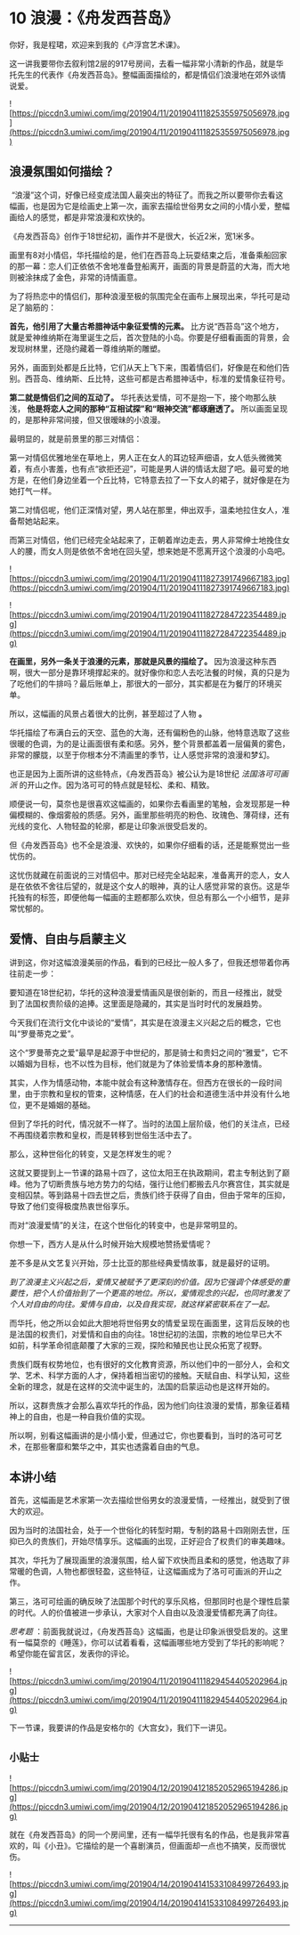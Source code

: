 # 10 浪漫：《舟发西苔岛》

你好，我是程珺，欢迎来到我的《卢浮宫艺术课》。

这一讲我要带你去叙利馆2层的917号房间，去看一幅非常小清新的作品，就是华托先生的代表作《舟发西苔岛》。整幅画面描绘的，都是情侣们浪漫地在郊外谈情说爱。

![https://piccdn3.umiwi.com/img/201904/11/201904111825355975056978.jpg](https://piccdn3.umiwi.com/img/201904/11/201904111825355975056978.jpg)

## 浪漫氛围如何描绘？

 “浪漫”这个词，好像已经变成法国人最突出的特征了。而我之所以要带你去看这幅画，也是因为它是绘画史上第一次，画家去描绘世俗男女之间的小情小爱，整幅画给人的感觉，都是非常浪漫和欢快的。

《舟发西苔岛》创作于18世纪初，画作并不是很大，长近2米，宽1米多。

画里有8对小情侣，华托描绘的是，他们在西苔岛上玩耍结束之后，准备乘船回家的那一幕：恋人们正依依不舍地准备登船离开，画面的背景是蔚蓝的大海，而大地则被涂抹成了金色，非常的诗情画意。

为了将热恋中的情侣们，那种浪漫至极的氛围完全在画布上展现出来，华托可是动足了脑筋的：

 **首先，他引用了大量古希腊神话中象征爱情的元素。** 比方说“西苔岛”这个地方，就是爱神维纳斯在海里诞生之后，首次登陆的小岛。你要是仔细看画面的背景，会发现树林里，还隐约藏着一尊维纳斯的雕塑。

另外，画面到处都是丘比特，它们从天上飞下来，围着情侣们，好像是在和他们告别。西苔岛、维纳斯、丘比特，这些可都是古希腊神话中，标准的爱情象征符号。

 **第二就是情侣们之间的互动了。** 华托表达爱情，可不是抱一下，接个吻那么肤浅， **他是将恋人之间的那种“互相试探”和“眼神交流”都琢磨透了。** 所以画面呈现的，是那种非常间接，但又很暧昧的小浪漫。

最明显的，就是前景里的那三对情侣：

第一对情侣优雅地坐在草地上，男人正在女人的耳边轻声细语，女人低头微微笑着，有点小害羞，也有点“欲拒还迎”，可能是男人讲的情话太甜了吧。最可爱的地方是，在他们身边坐着一个丘比特，它特意去拉了一下女人的裙子，就好像是在为她打气一样。

第二对情侣呢，他们正深情对望，男人站在那里，伸出双手，温柔地拉住女人，准备帮她站起来。

而第三对情侣，他们已经完全站起来了，正朝着岸边走去，男人非常绅士地挽住女人的腰，而女人则是依依不舍地在回头望，想来她是不愿离开这个浪漫的小岛吧。

![https://piccdn3.umiwi.com/img/201904/11/201904111827391749667183.jpg](https://piccdn3.umiwi.com/img/201904/11/201904111827391749667183.jpg)

![https://piccdn3.umiwi.com/img/201904/11/201904111827284722354489.jpg](https://piccdn3.umiwi.com/img/201904/11/201904111827284722354489.jpg)

 **在画里，另外一条关于浪漫的元素，那就是风景的描绘了。** 因为浪漫这种东西啊，很大一部分是靠环境撑起来的。就好像你和恋人去吃法餐的时候，真的只是为了吃他们的牛排吗？最后账单上，那很大的一部分，其实都是在为餐厅的环境买单。

所以，这幅画的风景占着很大的比例，甚至超过了人物 **。**

华托描绘了布满白云的天空、蓝色的大海，还有偏粉色的山脉，他特意选取了这些很暖的色调，为的是让画面很有柔和感。另外，整个背景都盖着一层偏黄的雾色，非常的朦胧，以至于你根本分不清画里的季节，让人感觉非常的浪漫和梦幻。

也正是因为上面所讲的这些特点，《舟发西苔岛》被公认为是18世纪 *法国洛可可画派* 的开山之作。因为洛可可的特点就是轻松、柔和、精致。

顺便说一句，莫奈也是很喜欢这幅画的，如果你去看画里的笔触，会发现那是一种偏模糊的、像烟雾般的质感。另外，画里那些明亮的粉色、玫瑰色、薄荷绿，还有光线的变化、人物轻盈的轮廓，都是让印象派很受启发的。

但《舟发西苔岛》也不全是浪漫、欢快的，如果你仔细看的话，还是能察觉出一些忧伤的。

这忧伤就藏在前面说的三对情侣中。那对已经完全站起来，准备离开的恋人，女人是在依依不舍往后望的，就是这个女人的眼神，真的让人感觉非常的哀伤。这是华托独有的标签，即便他每一幅画的主题都那么欢快，但总有那么一个小细节，是非常忧郁的。

## 爱情、自由与启蒙主义

讲到这，你对这幅浪漫美丽的作品，看到的已经比一般人多了，但我还想带着你再往前走一步：

要知道在18世纪初，华托的这种浪漫爱情画风是很创新的，而且一经推出，就受到了法国权贵阶级的追捧。这里面是隐藏的，其实是当时时代的发展趋势。

今天我们在流行文化中谈论的“爱情”，其实是在浪漫主义兴起之后的概念，它也叫“罗曼蒂克之爱”。

这个“罗曼蒂克之爱”最早是起源于中世纪的，那是骑士和贵妇之间的“雅爱”，它不以婚姻为目标，也不以性为目标，他们就是为了体验爱情本身的那种激情。

其实，人作为情感动物，本能中就会有这种激情存在。但西方在很长的一段时间里，由于宗教和皇权的管束，这种情感，在人们的社会和道德生活中并没有什么地位，更不是婚姻的基础。

但到了华托的时代，情况就不一样了。当时的法国上层阶级，他们的关注点，已经不再围绕着宗教和皇权，而是转移到世俗生活中去了。

那么，这种世俗化的转变，又是怎样发生的呢？

这就又要提到上一节课的路易十四了，这位太阳王在执政期间，君主专制达到了巅峰。他为了切断贵族与地方势力的勾结，强行让他们都搬去凡尔赛宫住，其实就是变相囚禁。等到路易十四去世之后，贵族们终于获得了自由，但由于常年的压抑，导致了他们变得极度热衷世俗享乐。

而对“浪漫爱情”的关注，在这个世俗化的转变中，也是非常明显的。

你想一下，西方人是从什么时候开始大规模地赞扬爱情呢？

差不多是从文艺复兴开始，莎士比亚的那些经典爱情故事，就是最好的证明。

 *到了浪漫主义兴起之后，爱情又被赋予了更深刻的价值。因为它强调个体感受的重要性，把个人价值抬到了一个更高的地位。所以，爱情观念的兴起，也同时激发了个人对自由的向往。爱情与自由，以及自我实现，就这样紧密联系在了一起。*

而华托，他之所以会如此大胆地将世俗男女的情爱呈现在画面里，这背后反映的也是法国的权贵们，对爱情和自由的向往。18世纪初的法国，宗教的地位早已大不如前，科学革命彻底颠覆了大家的三观，探险和殖民也让民众拓宽了视野。

贵族们既有权势地位，也有很好的文化教育资源，所以他们中的一部分人，会和文学、艺术、科学方面的人才，保持着相当密切的接触。天赋自由、科学认知，这些全新的理念，就是在这样的交流中诞生的，法国的启蒙运动也是这样开始的。

所以，这群贵族才会那么喜欢华托的作品，因为他们向往浪漫的爱情，那象征着精神上的自由，也是一种自我价值的实现。

所以啊，别看这幅画讲的是小情小爱，但通过它，你也要看到，当时的洛可可艺术，在那些奢靡和繁华之中，其实也透露着自由的气息。

## 本讲小结

首先，这幅画是艺术家第一次去描绘世俗男女的浪漫爱情，一经推出，就受到了很大的欢迎。

因为当时的法国社会，处于一个世俗化的转型时期，专制的路易十四刚刚去世，压抑已久的贵族们，开始尽情享乐。这幅画的出现，正好迎合了权贵们的审美趣味。

其次，华托为了展现画里的浪漫氛围，给人留下欢快而且柔和的感觉，他选取了非常暖的色调，人物也都很轻盈，这些特征，让这幅画成为了洛可可画派的开山之作。

第三，洛可可绘画的确反映了法国那个时代的享乐风格，但那同时也是个理性启蒙的时代。人的价值被进一步承认，大家对个人自由以及浪漫爱情都充满了向往。

 *思考题* ：前面我就说过，《舟发西苔岛》这幅画，也是让印象派很受启发的。这里有一幅莫奈的《睡莲》，你可以试着看看，这幅画哪些地方受到了华托的影响呢？希望你能在留言区，发表你的评论。

![https://piccdn3.umiwi.com/img/201904/11/201904111829454405202964.jpg](https://piccdn3.umiwi.com/img/201904/11/201904111829454405202964.jpg)

下一节课，我要讲的作品是安格尔的《大宫女》，我们下一讲见。

## `小贴士`

![https://piccdn3.umiwi.com/img/201904/12/201904121852052965194286.jpg](https://piccdn3.umiwi.com/img/201904/12/201904121852052965194286.jpg)

就在《舟发西苔岛》的同一个房间里，还有一幅华托很有名的作品，也是我非常喜欢的，叫《小丑》。它描绘的是一个喜剧演员，但画面却一点也不搞笑，反而很忧伤。

![https://piccdn3.umiwi.com/img/201904/14/201904141533108499726493.jpg](https://piccdn3.umiwi.com/img/201904/14/201904141533108499726493.jpg)

---
